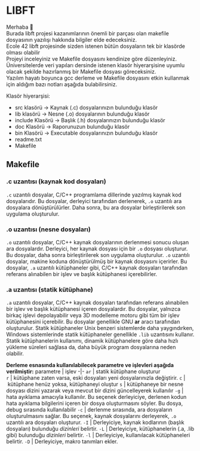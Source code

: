 # LIBFT

Merhaba 👋  
Burada libft projesi kazanımlarının önemli bir parçası olan
makefile dosyasının yazılışı hakkında bilgiler elde edeceksiniz.  
Ecole 42 libft projesinde sizden istenen bütün dosyaların tek bir klasörde olması olabilir  
Projeyi inceleyiniz ve Makefile dosyasını kendinize göre düzenleyiniz.  
Üniversitelerde veri yapıları dersinde istenen klasör hiyerarşisine uyumlu olacak şekilde hazırlanmış bir Makefile dosyası göreceksiniz.  
Yazılım hayatı boyunca gcc derleme ve Makefile dosyasını etkin kullanmak için aldığım bazı notları aşağıda bulabilirsiniz.

Klasör hiyerarşisi:  

- src klasörü -> Kaynak (.c) dosyalarınızın bulunduğu klasör
- lib klasörü -> Nesne (.o) dosyalarının bulunduğu klasör
- include Klasörü -> Başlık (.h) dosyalarınızın bulunduğu klasör
- doc Klasörü -> Raporunuzun bulunduğu klasör
- bin Klasörü -> Executable dosyalarınızın bulunduğu klasör
- readme.txt
- Makefile

## Makefile

### .c uzantısı (kaynak kod dosyaları)

`.c` uzantılı dosyalar, C/C++ programlama dillerinde yazılmış kaynak kod dosyalarıdır. Bu dosyalar, derleyici tarafından derlenerek, `.o` uzantılı ara dosyalara dönüştürülürler. Daha sonra, bu ara dosyalar birleştirilerek son uygulama oluşturulur.

### .o uzantısı (nesne dosyaları)

`.o` uzantılı dosyalar, C/C++ kaynak dosyalarının derlenmesi sonucu oluşan ara dosyalardır. Derleyici, her kaynak dosyası için bir `.o` dosyası oluşturur. Bu dosyalar, daha sonra birleştirilerek son uygulama oluşturulur. `.o` uzantılı dosyalar, makine koduna dönüştürülmüş bir kaynak dosyasını içerirler. Bu dosyalar, `.a` uzantılı kütüphaneler gibi, C/C++ kaynak dosyaları tarafından referans alınabilen bir işlev ve başlık kütüphanesi içerebilirler.

### .a uzantısı (statik kütüphane)

`.a` uzantılı dosyalar, C/C++ kaynak dosyaları tarafından referans alınabilen bir işlev ve başlık kütüphanesi içeren dosyalardır. Bu dosyalar, yalnızca birkaç işlevi depolayabilir veya 3D modelleme motoru gibi tüm bir işlev kütüphanesini içerebilir. Bu dosyalar genellikle GNU **ar** aracı tarafından oluşturulur. Statik kütüphaneler Unix benzeri sistemlerde daha yaygındırken, Windows sistemlerinde statik kütüphaneler genellikle `.lib` uzantısını kullanır. Statik kütüphanelerin kullanımı, dinamik kütüphanelere göre daha hızlı yükleme süreleri sağlasa da, daha büyük program dosyalarına neden olabilir.

**Derleme esnasında kullanılabilecek parametre ve işlevleri aşağıda verilmiştir:**
parametre | işlev
-|-
`ar` | statik kütüphane oluşturur  
`r` | kütüphane zaten varsa, eski dosyaları yeni dosyalarınızla değiştirir.
`c` | kütüphane henüz yoksa, kütüphaneyi oluştur
`s` | kütüphaneye bir nesne dosyası dizini yazarak veya mevcut bir dizini güncelleyerek kullanılır
`-g` | hata ayıklama amacıyla kullanılır. Bu seçenek derleyiciye, derlenen kodun hata ayıklama bilgilerini içeren bir dosya oluşturmasını söyler. Bu dosya, debug sırasında kullanılabilir
`-c` | derlenme sırasında, ara dosyaların oluşturulmasını sağlar. Bu seçenek, kaynak dosyalarını derleyerek, `.o` uzantılı ara dosyaları oluşturur.
`-I` | Derleyiciye, kaynak kodlarının (başlık dosyaları) bulunduğu *dizinleri* belirtir.
`-L` | Derleyiciye, kütüphanelerin (.a, .lib gibi) bulunduğu *dizinleri* belirtir.
`-l` | Derleyiciye, kullanılacak kütüphaneleri belirtir.
`-D` |  Derleyiciye, makro tanımları ekler.
